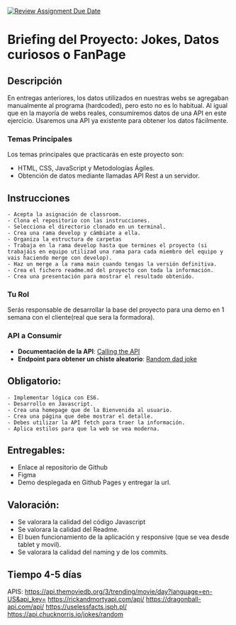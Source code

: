 [![Review Assignment Due Date](https://classroom.github.com/assets/deadline-readme-button-22041afd0340ce965d47ae6ef1cefeee28c7c493a6346c4f15d667ab976d596c.svg)](https://classroom.github.com/a/WuSyi__x)
# Briefing del Proyecto: Jokes, Datos curiosos o FanPage

## Descripción
En entregas anteriores, los datos utilizados en nuestras webs se agregaban manualmente al programa (hardcoded), pero esto no es lo habitual. 
Al igual que en la mayoría de webs reales, consumiremos datos de una API en este ejercicio. Usaremos una API ya existente para obtener los datos fácilmente.

### Temas Principales

Los temas principales que practicarás en este proyecto son:
  - HTML, CSS, JavaScript y Metodologías Ágiles.
  - Obtención de datos mediante llamadas API Rest a un servidor.

## Instrucciones

    - Acepta la asignación de classroom.
    - Clona el repositorio con las instrucciones.
    - Selecciona el directorio clonado en un terminal.
    - Crea una rama develop y cámbiate a ella.
    - Organiza la estructura de carpetas
    - Trabaja en la rama develop hasta que termines el proyecto (si trabajáis en equipo utilizad una rama para cada miembro del equipo y vais haciendo merge con develop).
    - Haz un merge a la rama main cuando tengas la versión definitiva.
    - Crea el fichero readme.md del proyecto con toda la información.
    - Crea una presentación para mostrar el resultado obtenido.

### Tu Rol
Serás responsable de desarrollar la base del proyecto para una demo en 1 semana con el cliente(real que sera la formadora).

### API a Consumir
- **Documentación de la API**: [Calling the API](#)
- **Endpoint para obtener un chiste aleatorio**: [Random dad joke](#)

## Obligatorio:

    - Implementar lógica con ES6.
    - Desarrollo en Javascript.   
    - Crea una homepage que de la Bienvenida al usuario.    
    - Crea una página que debe mostrar el detalle.
    - Debes utilizar la API fetch para traer la información.
    - Aplica estilos para que la web se vea moderna.

## Entregables:

  - Enlace al repositorio de Github
  - Figma
  - Demo desplegada en Github Pages y entregar la url.

## Valoración:

  - Se valorara la calidad del código Javascript
  - Se valorara la calidad del Readme.
  - El buen funcionamiento de la aplicación y responsive (que se vea desde tablet y movil).
  - Se valorara la calidad del naming y de los commits.

## Tiempo 4-5 días

APIS:
https://api.themoviedb.org/3/trending/movie/day?language=en-US&api_key=
https://rickandmortyapi.com/api/
https://dragonball-api.com/api/
https://uselessfacts.jsph.pl/
https://api.chucknorris.io/jokes/random

